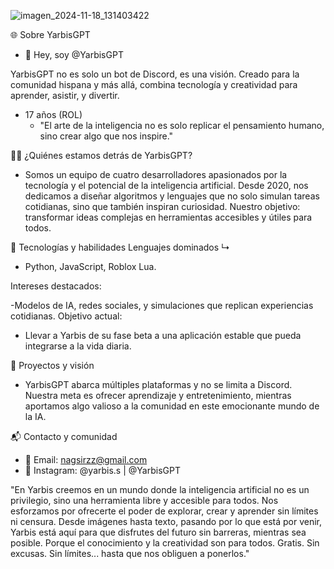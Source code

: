 ![imagen_2024-11-18_131403422](https://github.com/user-attachments/assets/7fe192a9-c685-4c26-9880-20a66b876e30)

🌐 Sobre YarbisGPT
- 👋 Hey, soy @YarbisGPT

YarbisGPT no es solo un bot de Discord, es una visión. Creado para la comunidad hispana y más allá,
combina tecnología y creatividad para aprender, asistir, y divertir. 
- 17 años (ROL)
   - "El arte de la inteligencia no es solo replicar el pensamiento humano,                                        
  sino crear algo que nos inspire."
  
👨‍💻 ¿Quiénes estamos detrás de YarbisGPT?
- Somos un equipo de cuatro desarrolladores apasionados por la tecnología y
 el potencial de la inteligencia artificial.
 Desde 2020, nos dedicamos a diseñar algoritmos y lenguajes que no solo simulan tareas cotidianas,
 sino que también inspiran curiosidad.
 Nuestro objetivo: transformar ideas complejas en herramientas accesibles y útiles para todos.

🚀 Tecnologías y habilidades
Lenguajes dominados
↳
- Python, JavaScript, Roblox Lua.

Intereses destacados:


-Modelos de IA, redes sociales, y simulaciones que replican experiencias cotidianas.
Objetivo actual:
- Llevar a Yarbis de su fase beta a una aplicación estable que pueda integrarse a la vida diaria.

🎯 Proyectos y visión
- YarbisGPT abarca múltiples plataformas y no se limita a Discord.
Nuestra meta es ofrecer aprendizaje y entretenimiento, mientras aportamos algo valioso a la comunidad en este emocionante mundo de la IA.

📬 Contacto y comunidad
- 💌 Email: nagsirzz@gmail.com
- 📸 Instagram: @yarbis.s | @YarbisGPT

"En Yarbis creemos en un mundo donde la inteligencia artificial no es un privilegio, sino una herramienta libre y accesible para todos. Nos esforzamos por ofrecerte el poder de explorar, crear y aprender sin límites ni censura. Desde imágenes hasta texto, pasando por lo que está por venir, Yarbis está aquí para que disfrutes del futuro sin barreras, mientras sea posible. Porque el conocimiento y la creatividad son para todos. Gratis. Sin excusas. Sin límites... hasta que nos obliguen a ponerlos."
